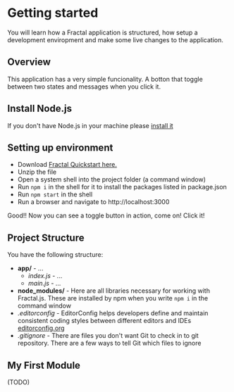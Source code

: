# Getting started

You will learn how a Fractal application is structured, how setup a development enviropment and make some live changes to the application.

## Overview

This application has a very simple funcionality. A botton that toggle between two states and messages when you click it.

## Install Node.js

If you don't have Node.js in your machine please [install it](https://nodejs.org/en/)

## Setting up environment

- Download [Fractal Quickstart here.](https://github.com/fractalPlatform/Fractal.js-quickstart/archive/master.zip)
- Unzip the file
- Open a system shell into the project folder (a command window)
- Run `npm i` in the shell for it to install the packages listed in package.json
- Run `npm start` in the shell
- Run a browser and navigate to http://localhost:3000

Good!! Now you can see a toggle button in action, come on! Click it!

## Project Structure

You have the following structure:

- **app/** - ...
  - *index.js* - ...
  - *main.js* - ...
- **node_modules/** - Here are all libraries necessary for working with Fractal.js. These are installed by npm when you write `npm i` in the command window
- *.editorconfig* - EditorConfig helps developers define and maintain consistent coding styles between different editors and IDEs [editorconfig.org](http://editorconfig.org)
- *.gitignore* - There are files you don't want Git to check in to git repository. There are a few ways to tell Git which files to ignore




## My First Module

(TODO)
